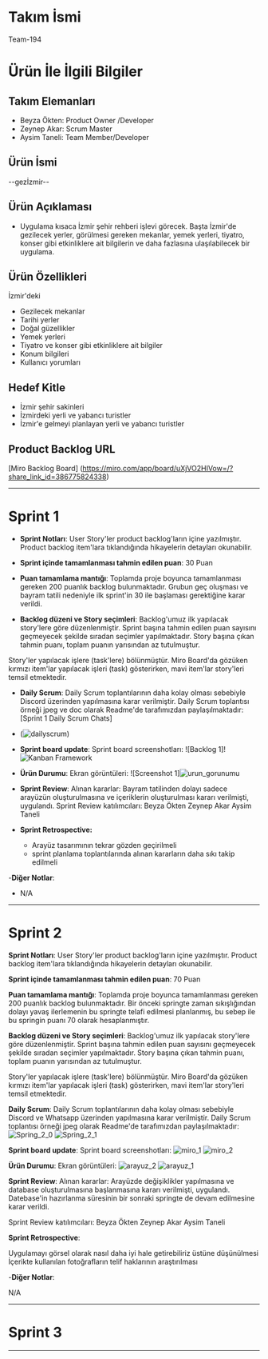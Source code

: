 # **Takım İsmi**

Team-194

# Ürün İle İlgili Bilgiler

## Takım Elemanları

- Beyza Ökten:  Product Owner /Developer
- Zeynep Akar:  Scrum Master
- Aysim Taneli: Team Member/Developer

## Ürün İsmi

--gezİzmir--

## Ürün Açıklaması

- Uygulama kısaca İzmir şehir rehberi işlevi görecek. Başta İzmir'de gezilecek yerler, görülmesi gereken mekanlar, yemek yerleri, tiyatro, konser gibi etkinliklere ait bilgilerin ve daha fazlasına ulaşılabilecek bir uygulama.

## Ürün Özellikleri

İzmir'deki
- Gezilecek mekanlar
- Tarihi yerler
- Doğal güzellikler
- Yemek yerleri
- Tiyatro ve konser gibi etkinliklere ait bilgiler
- Konum bilgileri
- Kullanıcı yorumları


## Hedef Kitle

- İzmir şehir sakinleri
- İzmirdeki yerli ve yabancı turistler
- İzmir'e gelmeyi planlayan yerli ve yabancı turistler

## Product Backlog URL

[Miro Backlog Board] (https://miro.com/app/board/uXjVO2HIVow=/?share_link_id=386775824338)

---

# Sprint 1

- **Sprint Notları**: User Story'ler product backlog'ların içine yazılmıştır. Product backlog item'lara tıklandığında hikayelerin detayları okunabilir.

- **Sprint içinde tamamlanması tahmin edilen puan**: 30 Puan

- **Puan tamamlama mantığı**: Toplamda proje boyunca tamamlanması gereken 200 puanlık backlog bulunmaktadır. Grubun geç oluşması ve bayram tatili nedeniyle ilk sprint'in 30 ile başlaması gerektiğine karar verildi.

- **Backlog düzeni ve Story seçimleri**: Backlog'umuz ilk yapılacak story'lere göre düzenlenmiştir. Sprint başına tahmin edilen puan sayısını geçmeyecek şekilde sıradan seçimler yapılmaktadır. Story başına çıkan tahmin puanı, toplam puanın yarısından az tutulmuştur. 

Story'ler yapılacak işlere (task'lere) bölünmüştür. Miro Board'da gözüken kırmızı item'lar yapılacak işleri (task) gösterirken, mavi item'lar story'leri temsil etmektedir.


- **Daily Scrum**: Daily Scrum toplantılarının daha kolay olması sebebiyle Discord üzerinden yapılmasına karar verilmiştir. Daily Scrum toplantısı örneği jpeg ve doc olarak Readme'de tarafımızdan paylaşılmaktadır: [Sprint 1 Daily Scrum Chats]
- (![dailyscrum](https://user-images.githubusercontent.com/104415392/167464573-28819376-585f-4daa-95b7-54097a3feead.png))

- **Sprint board update**: Sprint board screenshotları: 
![Backlog 1]!![Kanban Framework](https://user-images.githubusercontent.com/104415392/167491529-c8cc513c-e750-4ca2-98fb-0756030cce4e.jpg)

- **Ürün Durumu**: Ekran görüntüleri:
  ![Screenshot 1]![urun_gorunumu](https://user-images.githubusercontent.com/104415392/167465584-5188f3af-a8db-4e58-8ed1-45b2273eee55.jpeg)
 

- **Sprint Review**: 
Alınan kararlar: Bayram tatilinden dolayı sadece arayüzün oluşturulmasına ve içeriklerin oluşturulması kararı verilmişti, uygulandı. 
Sprint Review katılımcıları: 
Beyza Ökten
Zeynep Akar
Aysim Taneli

- **Sprint Retrospective:**
  - Arayüz tasarımının tekrar gözden geçirilmeli
  - sprint planlama toplantılarında alınan kararların daha sıkı takip edilmeli
   

-**Diğer Notlar**:
- N/A

---

# Sprint 2

**Sprint Notları**: User Story'ler product backlog'ların içine yazılmıştır. Product backlog item'lara tıklandığında hikayelerin detayları okunabilir.

**Sprint içinde tamamlanması tahmin edilen puan**: 70 Puan

**Puan tamamlama mantığı**: Toplamda proje boyunca tamamlanması gereken 200 puanlık backlog bulunmaktadır. Bir önceki springte zaman sıkışlığından dolayı yavaş ilerlemenin bu springte telafi edilmesi planlanmış, bu sebep ile bu springin puanı 70 olarak hesaplanmıştır. 

**Backlog düzeni ve Story seçimleri**: Backlog'umuz ilk yapılacak story'lere göre düzenlenmiştir. Sprint başına tahmin edilen puan sayısını geçmeyecek şekilde sıradan seçimler yapılmaktadır. Story başına çıkan tahmin puanı, toplam puanın yarısından az tutulmuştur.

Story'ler yapılacak işlere (task'lere) bölünmüştür. Miro Board'da gözüken kırmızı item'lar yapılacak işleri (task) gösterirken, mavi item'lar story'leri temsil etmektedir.

**Daily Scrum**: Daily Scrum toplantılarının daha kolay olması sebebiyle Discord ve Whatsapp üzerinden yapılmasına karar verilmiştir. Daily Scrum toplantısı örneği jpeg olarak Readme'de tarafımızdan paylaşılmaktadır: 
![Spring_2_0](https://user-images.githubusercontent.com/104415392/169640368-8982e050-a351-4ff8-8fcd-b0754cca0608.PNG)
![Spring_2_1](https://user-images.githubusercontent.com/104415392/169640401-e9630138-cdf3-42c5-a43b-8e7a9efd87af.png)


**Sprint board update**: Sprint board screenshotları:
![miro_1](https://user-images.githubusercontent.com/104415392/169640429-7c946de9-0f40-495e-9633-fd93bc5e1d94.jpg)
![miro_2](https://user-images.githubusercontent.com/104415392/169640430-32fede49-c5bb-45db-bf99-e9b26bcb4f6c.jpg)


**Ürün Durumu**: Ekran görüntüleri: 
![arayuz_2](https://user-images.githubusercontent.com/104415392/169640716-e2453480-4cf1-45fc-9cb5-6beab467ff7e.jpeg)
![arayuz_1](https://user-images.githubusercontent.com/104415392/169640717-1d35a7c3-dd45-4b03-b762-22faa7fffc9a.jpeg)


**Sprint Review**: Alınan kararlar: Arayüzde değişiklikler yapılmasına ve database oluşturulmasına başlanmasına kararı verilmişti, uygulandı. Datebase'in hazırlanma süresinin bir sonraki springte de devam edilmesine karar verildi. 

Sprint Review katılımcıları: Beyza Ökten Zeynep Akar Aysim Taneli

**Sprint Retrospective**:

Uygulamayı görsel olarak nasıl daha iyi hale getirebiliriz üstüne düşünülmesi
İçerikte kullanılan fotoğrafların telif haklarının araştırılması

-**Diğer Notlar**:

N/A

---

# Sprint 3

---
